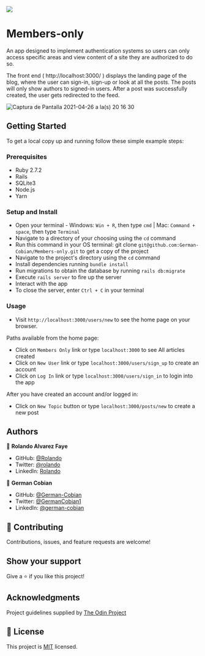 ![](https://img.shields.io/badge/Microverse-blueviolet)

# Members-only

An app designed to implement authentication systems so users can only access specific areas and view content of a site they are authorized to do so.

The front end ( http://localhost:3000/ ) displays the landing page of the blog, where the user can sign-in, sign-up or look at all the posts. The posts will only show authors to signed-in users. After a post was successfully created, the user gets redirected to the feed.

![Captura de Pantalla 2021-04-26 a la(s) 20 16 30](https://user-images.githubusercontent.com/68709712/116179506-5ab0af80-a6cc-11eb-89e4-e6b57bf05f89.png)


## Getting Started

To get a local copy up and running follow these simple example steps:

### Prerequisites

* Ruby 2.7.2
* Rails
* SQLite3
* Node.js
* Yarn

### Setup and Install

* Open your terminal - Windows: `Win + R`, then type `cmd` | Mac: `Command + space`, then type `Terminal`
* Navigate to a directory of your choosing using the `cd` command
* Run this command in your OS terminal: git clone `git@github.com:German-Cobian/Members-only.git` to get a copy of the project
* Navigate to the project's directory using the `cd` command
* Install dependencies running `bundle install`
* Run migrations to obtain the database by running `rails db:migrate`
* Execute `rails server` to fire up the server
* Interact with the app
* To close the server, enter `Ctrl + C` in your terminal


### Usage

* Visit `http://localhost:3000/users/new` to see the home page on your browser.

Paths available from the home page:

* Click on `Members Only` link or type `localhost:3000` to see All articles created
* Click on `New User` link or type `localhost:3000/users/sign_up` to create an account
* Click on `Log In` link or type `localhost:3000/users/sign_in` to login into the app

After you have created an account and/or logged in:

* Click on `New Topic` button or type `localhost:3000/posts/new` to create a new post


## Authors

👤 **Rolando Alvarez Faye**

* GitHub: [@Rolando](https://github.com/kiranitor123)
* Twitter: [@rolando](https://twitter.com/FayeRolando)
* LinkedIn: [Rolando](https://www.linkedin.com/in/rolando-diego-alvarez-faye-b2b34a1a9/)

👤 **German Cobian**

* GitHub: [@German-Cobian](https://github.com/German-Cobian)
* Twitter: [@GermanCobian1](https://twitter.com/GermanCobian1)
* LinkedIn: [@german-cobian](https://www.linkedin.com/in/german-cobian/)


## 🤝 Contributing

Contributions, issues, and feature requests are welcome!


## Show your support

Give a ⭐️ if you like this project!


## Acknowledgments

Project guidelines supplied by [The Odin Project](https://www.theodinproject.com/paths/full-stack-ruby-on-rails/courses/ruby-on-rails/lessons/authentication)


## 📝 License

This project is [MIT](https://github.com/German-Cobian/Re-former/blob/re-former-feature/LICENSE) licensed.